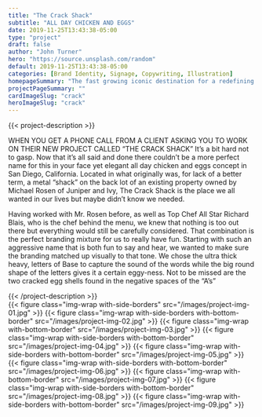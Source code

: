 ```yaml
---
title: "The Crack Shack"
subtitle: "ALL DAY CHICKEN AND EGGS"
date: 2019-11-25T13:43:38-05:00
type: "project"
draft: false
author: "John Turner"
hero: "https://source.unsplash.com/random"
default: 2019-11-25T13:43:38-05:00
categories: [Brand Identity, Signage, Copywriting, Illustration]
homepageSummary: "The fast growing iconic destination for a redefining of what chicken and egg sandwiches should be."
projectPageSummary: ""
cardImageSlug: "crack"
heroImageSlug: "crack"
---
```


{{< project-description >}}
<p>WHEN YOU GET A PHONE CALL FROM A CLIENT ASKING YOU TO WORK ON THEIR NEW PROJECT CALLED “THE CRACK SHACK” It’s a bit hard not to gasp. Now that it’s all said and done there couldn’t be a more perfect name for this in your face yet elegant all day chicken and eggs concept in San Diego, California. Located in what originally was, for lack of a better term, a metal “shack” on the back lot of an existing property owned by Michael Rosen of Juniper and Ivy, The Crack Shack is the place we all wanted in our lives but maybe didn’t know we needed.</p>
<p>Having worked with Mr. Rosen before, as well as Top Chef All Star Richard Blais, who is the chef behind the menu, we knew that nothing is too out there but everything would still be carefully considered. That combination is the perfect branding mixture for us to really have fun. Starting with such an aggressive name that is both fun to say and hear, we wanted to make sure the branding matched up visually to that tone. We chose the ultra thick heavy, letters of Base to capture the sound of the words while the big round shape of the letters gives it a certain eggy-ness. Not to be missed are the two cracked egg shells found in the negative spaces of the “A’s”</p>
{{< /project-description >}}

<div class="project-item">
{{< figure class="img-wrap with-side-borders" src="/images/project-img-01.jpg" >}}
{{< figure class="img-wrap with-side-borders with-bottom-border" src="/images/project-img-02.jpg" >}}
{{< figure class="img-wrap with-bottom-border" src="/images/project-img-03.jpg" >}}
{{< figure class="img-wrap with-side-borders with-bottom-border" src="/images/project-img-04.jpg" >}}
{{< figure class="img-wrap with-side-borders with-bottom-border" src="/images/project-img-05.jpg" >}}
{{< figure class="img-wrap with-side-borders with-bottom-border" src="/images/project-img-06.jpg" >}}
{{< figure class="img-wrap with-bottom-border" src="/images/project-img-07.jpg" >}}
{{< figure class="img-wrap with-side-borders with-bottom-border" src="/images/project-img-08.jpg" >}}
{{< figure class="img-wrap with-side-borders with-bottom-border" src="/images/project-img-09.jpg" >}}
</div>
